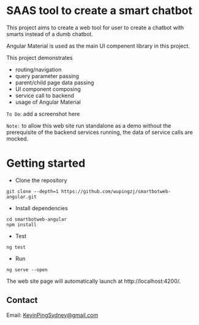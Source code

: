 # SAAS tool to create a smart chatbot

This project aims to create a web tool for user to create a chatbot with smarts instead of a dumb chatbot.

Angular Material is used as the main UI compenent library in this project.

This project demonstrates 
- routing/navigation
- query parameter passing
- parent/child page data passing
- UI component composing
- service call to backend
- usage of Angular Material

`To Do`: add a screenshot here

`Note:` to allow this web site run standalone as a demo without the prerequisite of the backend services running, the data of service calls are mocked.

# Getting started

- Clone the repository
```
git clone --depth=1 https://github.com/wupingzj/smartbotweb-angular.git
```
- Install dependencies
```
cd smartbotweb-angular
npm install
```
- Test

```
ng test
```

- Run

```
ng serve --open
```

The web site page will automatically launch at http://localhost:4200/.

## Contact
Email: KevinPingSydney@gmail.com

